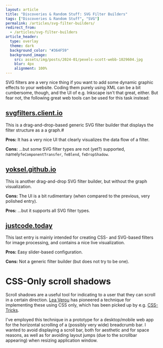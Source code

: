 ```yaml
---
layout: article
title: "Discoveries & Random Stuff: SVG Filter Builders"
tags: ["Discoveries & Random Stuff", "SVG"]
permalink: /articles/svg-filter-builders/
redirect_from:
  - /articles/svg-filter-builders
article_header:
  type: overlay
  theme: dark
  background_color: "#364F59"
  background_image:
    src: assets/img/posts/2024-01/pexels-scott-webb-1029604.jpg
    blur: 4px
    alignment: 100%
---
```


SVG filters are a very nice thing if you want to add some dynamic graphic effects to your website.
Coding them purely using XML can be a bit cumbersome, though, and the UI of e.g. Inkscape isn't that great, either.
But fear not, the following great web tools can be used for this task instead:

## [svgfilters.client.io](https://svgfilters.client.io/)
This is a drag-and-drop-based generic SVG filter builder that displays the filter structure as a a graph.#

**Pros:** It has a very nice UI that clearly visualizes the data flow of a filter.

**Cons:** &hellip;but some SVG filter types are not (yet?) supported, namely`feComponentTransfer`, `feBlend`, `feDropShadow`.

## [yoksel.github.io](https://yoksel.github.io/svg-filters/#/)
This is another drag-and-drop SVG filter builder, but without the graph visualization.

**Cons:** The UI is a bit rudimentary (when compared to the previous, very polished entry).

**Pros:** &hellip;but it supports all SVG filter types.

## [justcode.today](https://justcode.today/filters/)
This last entry is mainly intended for creating CSS- and SVG-based filters for image processing,
and contains a nice live visualization.

**Pros:** Easy slider-based configuration.

**Cons:** Not a generic filter builder (but does not try to be one).

# CSS-Only scroll shadows

Scroll shadows are a useful tool for indicating to a user that they can scroll in a certain direction.
[Lea Verou][lv-scroll-shadows] has pioneered a technique for implementing these using CSS only,
which has been picked up by e.g. [CSS-Tricks][css-tricks-scroll-shadows].

I've employed this technique in a prototype for a desktop/mobile web app for the horizontal scrolling of a (possibly very wide) breadcrumb bar.
I wanted to avoid displaying a scroll bar, both for aesthetic and for space reasons,
as well as for avoiding layout jumps (due to the scrollbar appearing) when resizing application window.

[lv-scroll-shadows]: https://lea.verou.me/blog/2012/04/background-attachment-local/
[css-tricks-scroll-shadows]: https://css-tricks.com/books/greatest-css-tricks/scroll-shadows/
